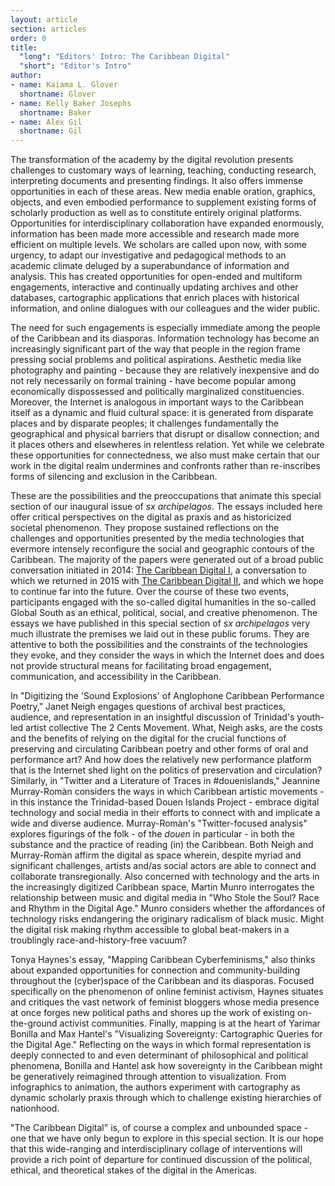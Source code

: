 ```yaml
---
layout: article
section: articles
order: 0
title: 
  "long": "Editors' Intro: The Caribbean Digital"
  "short": "Editor's Intro"
author: 
- name: Kaiama L. Glover
  shortname: Glover
- name: Kelly Baker Josephs
  shortname: Baker
- name: Alex Gil
  shortname: Gil
---
```



The transformation of the academy by the digital revolution presents challenges to customary ways of learning, teaching, conducting research, interpreting documents and presenting findings. It also offers immense opportunities in each of these areas. New media enable oration, graphics, objects, and even embodied performance to supplement existing forms of scholarly production as well as to constitute entirely original platforms. Opportunities for interdisciplinary collaboration have expanded enormously, information has been made more accessible and research made more efficient on multiple levels. We scholars are called upon now, with some urgency, to adapt our investigative and pedagogical methods to an academic climate deluged by a superabundance of information and analysis. This has created opportunities for open-ended and multiform engagements, interactive and continually updating archives and other databases, cartographic applications that enrich places with historical information, and online dialogues with our colleagues and the wider public.

The need for such engagements is especially immediate among the people of the Caribbean and its diasporas. Information technology has become an increasingly significant part of the way that people in the region frame pressing social problems and political aspirations. Aesthetic media like photography and painting - because they are relatively inexpensive and do not rely necessarily on formal training - have become popular among economically dispossessed and politically marginalized constituencies. Moreover, the Internet is analogous in important ways to the Caribbean itself as a dynamic and fluid cultural space: it is generated from disparate places and by disparate peoples; it challenges fundamentally the geographical and physical barriers that disrupt or disallow connection; and it places others and elsewheres in relentless relation. Yet while we celebrate these opportunities for connectedness, we also must make certain that our work in the digital realm undermines and confronts rather than re-inscribes forms of silencing and exclusion in the Caribbean.

These are the possibilities and the preoccupations that animate this special section of our inaugural issue of *sx archipelagos*. The essays included here offer critical perspectives on the digital as praxis and as historicized societal phenomenon. They propose sustained reflections on the challenges and opportunities presented by the media technologies that evermore intensely reconfigure the social and geographic contours of the Caribbean. The majority of the papers were generated out of a broad public conversation initiated in 2014: [The Caribbean Digital I](https://wayback.archive-it.org/1914/20151224034027/http://caribbeandigital.cdrs.columbia.edu/), a conversation to which we returned in 2015 with [The Caribbean Digital II](http://caribbeandigitalnyc.net/2015/), and which we hope to continue far into the future. Over the course of these two events, participants engaged with the so-called digital humanities in the so-called Global South as an ethical, political, social, and creative phenomenon. The essays we have published in this special section of *sx archipelagos* very much illustrate the premises we laid out in these public forums. They are attentive to both the possibilities and the constraints of the technologies they evoke, and they consider the ways in which the Internet does and does not provide structural means for facilitating broad engagement, communication, and accessibility in the Caribbean. 

In "Digitizing the 'Sound Explosions' of Anglophone Caribbean Performance Poetry," Janet Neigh engages questions of archival best practices, audience, and representation in an insightful discussion of Trinidad's youth-led artist collective The 2 Cents Movement. What, Neigh asks, are the costs and the benefits of relying on the digital for the crucial functions of preserving and circulating Caribbean poetry and other forms of oral and performance art? And how does the relatively new performance platform that is the Internet shed light on the politics of preservation and circulation? Similarly, in "Twitter and a Literature of Traces in #douenislands," Jeannine Murray-Romàn considers the ways in which Caribbean artistic movements - in this instance the Trinidad-based Douen Islands Project - embrace digital technology and social media in their efforts to connect with and implicate a wide and diverse audience. Murray-Romàn's "Twitter-focused analysis" explores figurings of the folk - of the *douen* in particular - in both the substance and the practice of reading (in) the Caribbean. Both Neigh and Murray-Romàn affirm the digital as space wherein, despite myriad and significant challenges, artists and/as social actors are able to connect and collaborate transregionally. Also concerned with technology and the arts in the increasingly digitized Caribbean space, Martin Munro interrogates the relationship between music and digital media in "Who Stole the Soul? Race and Rhythm in the Digital Age." Munro considers whether the affordances of technology risks endangering the originary radicalism of black music. Might the digital risk making rhythm accessible to global beat-makers in a troublingly race-and-history-free vacuum?

Tonya Haynes's essay, "Mapping Caribbean Cyberfeminisms," also thinks about expanded opportunities for connection and community-building throughout the (cyber)space of the Caribbean and its diasporas. Focused specifically on the phenomenon of online feminist activism, Haynes situates and critiques the vast network of feminist bloggers whose media presence at once forges new political paths and shores up the work of existing on-the-ground activist communities. Finally, mapping is at the heart of Yarimar Bonilla and Max Hantel's "Visualizing Sovereignty: Cartographic Queries for the Digital Age." Reflecting on the ways in which formal representation is deeply connected to and even determinant of philosophical and political phenomena, Bonilla and Hantel ask how sovereignty in the Caribbean might be generatively reimagined through attention to visualization. From infographics to animation, the authors experiment with cartography as dynamic scholarly praxis through which to challenge existing hierarchies of nationhood.

"The Caribbean Digital" is, of course a complex and unbounded space - one that we have only begun to explore in this special section. It is our hope that this wide-ranging and interdisciplinary collage of interventions will provide a rich point of departure for continued discussion of the political, ethical, and theoretical stakes of the digital in the Americas.